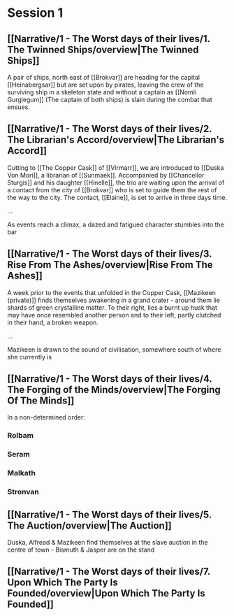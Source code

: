 # Session 1

## [[Narrative/1 - The Worst days of their lives/1. The Twinned Ships/overview|The Twinned Ships]]
A pair of ships, north east of [[Brokvar]] are heading for the capital [[Heinabergsar]] but are set upon by pirates, leaving the crew of the surviving ship in a skeleton state and without a captain as [[Nomli Gurglegum]] (The captain of both ships) is slain during the combat that ensues.

## [[Narrative/1 - The Worst days of their lives/2. The Librarian's Accord/overview|The Librarian's Accord]]
Cutting to [[The Copper Cask]] of [[Virmarr]], we are introduced to [[Duska Von Mori]], a librarian of [[Sunmaek]]. Accompanied by [[Chancellor Sturgis]] and his daughter [[Hinelle]], the trio are waiting upon the arrival of a contact from the city of [[Brokvar]] who is set to guide them the rest of the way to the city. The contact, [[Elaine]], is set to arrive in three days time.

...

As events reach a climax, a dazed and fatigued character stumbles into the bar 

## [[Narrative/1 - The Worst days of their lives/3. Rise From The Ashes/overview|Rise From The Ashes]]
A week prior to the events that unfolded in the Copper Cask, [[Mazikeen (private)]] finds themselves awakening in a grand crater - around them lie shards of green crystalline matter. To their right, lies a burnt up husk that may have once resembled another person and to their left, partly clutched in their hand, a broken weapon.

...

Mazikeen is drawn to the sound of civilisation, somewhere south of where she currently is

## [[Narrative/1 - The Worst days of their lives/4. The Forging of the Minds/overview|The Forging Of The Minds]]
In a non-determined order:

### Rolbam


### Seram


### Malkath


### Stronvan


## [[Narrative/1 - The Worst days of their lives/5. The Auction/overview|The Auction]]
Duska, Alfread & Mazikeen find themselves at the slave auction in the centre of town - Bismuth & Jasper are on the stand


## [[Narrative/1 - The Worst days of their lives/7. Upon Which The Party Is Founded/overview|Upon Which The Party Is Founded]]
